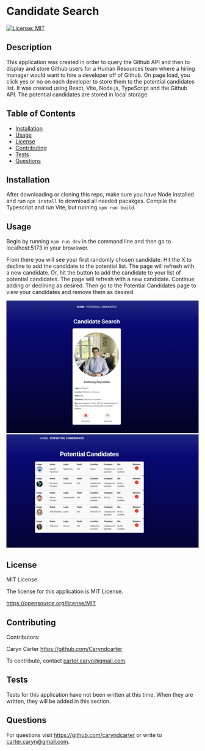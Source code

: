 # Candidate Search
[![License: MIT](https://img.shields.io/badge/License-MIT-yellow.svg)](https://opensource.org/licenses/MIT)

## Description

This application was created in order to query the Github API and then to display and store Github users for a Human Resources team where a hiring manager would want to hire a developer off of Github.  On page load, you click yes or no on each developer to store them to the potential candidates list.  It was created using React, Vite, Node.js, TypeScript and the Github API.  The potential candidates are stored in local storage.  

## Table of Contents
- [Installation](#installation)
- [Usage](#usage)
- [License](#license)
- [Contributing](#contributing)
- [Tests](#tests)
- [Questions](#questions)

## Installation

After downloading or cloning this repo, make sure you have Node installed and run ``npm install`` to download all needed pacakges.  Compile the Typescript and run Vite, but running ``npm run build``.  

## Usage

Begin by running ``npm run dev`` in the command line and then go to localhost:5173 in your browswer.  

From there you will see your first randomly chosen candidate.  Hit the X to decline to add the candidate to the potential list.  The page will refresh with a new candidate.  Or, hit the button to add the candidate to your list of potential candidates.  The page will refresh with a new candidate.  Continue adding or declining as desired.  Then go to the Potential Candidates page to view your candidates and remove them as desired.    

![Demo](./Assets/Candidate.png)
![Demo](./Assets/CandidateList.png)


## License

MIT License

The license for this application is MIT License.

https://opensource.org/license/MIT

## Contributing

Contributors: 

Caryn Carter https://github.com/Caryndcarter 

To contribute, contact carter.caryn@gmail.com.

## Tests

Tests for this application have not been written at this time.  When they are written, they will be added in this section.  


## Questions

For questions visit https://github.com/caryndcarter or write to carter.caryn@gmail.com.

